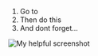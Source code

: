 1. Go to
2. Then do this
3. And dont forget...

 ![My helpful screenshot](/assets/images/demo_app_overview.png)
